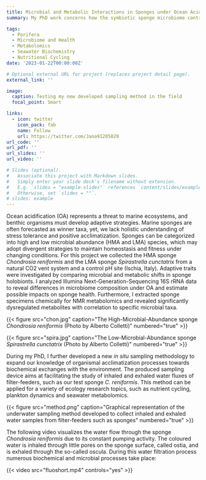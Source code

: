 ```yaml
---
title: Microbial and Metabolic Interactions in Sponges under Ocean Acidification
summary: My PhD work concerns how the symbiotic sponge microbiome contributes to adaptive strategies to acclimatize to environmental stressors, such as ocean acidification. Correlating this microbiome data with metabolomics results helps painting a broader picture of organismal response and health.

tags:
  - Porifera
  - Microbiome and Health
  - Metabolomics
  - Seawater Biochemistry
  - Nutritional Cycling
date: '2023-01-22T00:00:00Z'

# Optional external URL for project (replaces project detail page).
external_link: ''

image:
  caption: Testing my new developed sampling method in the field
  focal_point: Smart

links:
  - icon: twitter
    icon_pack: fab
    name: Follow
    url: https://twitter.com/Jana91205020
url_code: ''
url_pdf: ''
url_slides: ''
url_video: ''

# Slides (optional).
#   Associate this project with Markdown slides.
#   Simply enter your slide deck's filename without extension.
#   E.g. `slides = "example-slides"` references `content/slides/example-slides.md`.
#   Otherwise, set `slides = ""`.
# slides: example
---
```


Ocean acidification (OA) represents a threat to marine ecosystems, and benthic organisms must develop adaptive strategies. Marine sponges are often forecasted as winner taxa, yet, we lack holistic understanding of stress tolerance and positive acclimatization. Sponges can be categorized into high and low microbial abundance (HMA and LMA) species, which may adopt divergent strategies to maintain homeostasis and fitness under changing conditions. 
For this project we collected the HMA sponge _Chondrosia reniformis_ and the LMA sponge _Spirastrella cunctatrix_ from a natural CO2 vent system and a control pH site (Ischia, Italy). Adaptive traits were investigated by comparing microbial and metabolic shifts in sponge holobionts. I analyzed Illumina Next-Generation-Sequencing 16S rRNA data to reveal differences in microbiome composition under OA and estimate possible impacts on sponge health. Furthermore, I extracted sponge specimens chemically for NMR metabolomics and revealed significantly dysregulated metabolites with correlation to specific microbial taxa.

{{< figure src="chon.jpg" caption="The High-Microbial-Abundance sponge _Chondrosia reniformis_ (Photo by Alberto Colletti)" numbered="true" >}}

{{< figure src="spira.jpg" caption="The Low-Microbial-Abundance sponge _Spirastrella cunctatrix_ (Photo by Alberto Colletti)" numbered="true" >}}

During my PhD, I further developed a new _in situ_ sampling methodology to expand our knowledge of organismal acclimatization processes towards biochemical exchanges with the environment. The produced sampling device aims at facilitating the study of inhaled and exhaled water fluxes of filter-feeders, such as our test sponge _C. reniformis_. This method can be applied for a variety of ecology research topics, such as nutrient cycling, plankton dynamics and seawater metabolomics. 

{{< figure src="method.png" caption="Graphical representation of the underwater sampling method developed to collect inhaled and exhaled water samples from filter-feeders such as sponges" numbered="true" >}}

The following video visualizes the water flow through the sponge _Chondrosia reniformis_ due to its constant pumping activity. The coloured water is inhaled through little pores on the sponge surface, called ostia, and is exhaled through the so-called oscula. During this water filtration process numerous biochemical and microbial processes take place:

{{< video src="fluoshort.mp4" controls="yes" >}}

